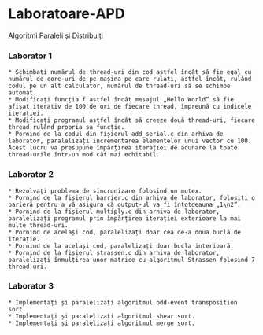# Laboratoare-APD
Algoritmi Paraleli și Distribuiți

### Laborator 1
    * Schimbați numărul de thread-uri din cod astfel încât să fie egal cu numărul de core-uri de pe mașina pe care rulați, astfel încât, rulând codul pe un alt calculator, numărul de thread-uri să se schimbe automat.
    * Modificați funcția f astfel încât mesajul „Hello World” să fie afișat iterativ de 100 de ori de fiecare thread, împreună cu indicele iterației.
    * Modificați programul astfel încât să creeze două thread-uri, fiecare thread rulând propria sa funcție. 
    * Pornind de la codul din fișierul add_serial.c din arhiva de laborator, paralelizați incrementarea elementelor unui vector cu 100. Acest lucru va presupune împărțirea iterației de adunare la toate thread-urile într-un mod cât mai echitabil.
    
### Laborator 2
  
    * Rezolvați problema de sincronizare folosind un mutex.
    * Pornind de la fișierul barrier.c din arhiva de laborator, folosiți o barieră pentru a vă asigura că output-ul va fi întotdeauna „1\n2”.
    * Pornind de la fișierul multiply.c din arhiva de laborator, paralelizați programul prin împărțirea iterației exterioare la mai multe thread-uri. 
    * Pornind de același cod, paralelizați doar cea de-a doua buclă de iterație.
    * Pornind de la același cod, paralelizați doar bucla interioară.
    * Pornind de la fișierul strassen.c din arhiva de laborator, paralelizați înmulțirea unor matrice cu algoritmul Strassen folosind 7 thread-uri.

### Laborator 3
   
    * Implementați și paralelizați algoritmul odd-event transposition sort.
    * Implementați și paralelizați algoritmul shear sort.
    * Implementați și paralelizați algoritmul merge sort.
    
